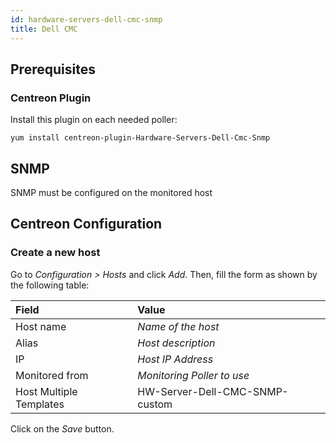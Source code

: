 ```yaml
---
id: hardware-servers-dell-cmc-snmp
title: Dell CMC
---
```


## Prerequisites

### Centreon Plugin

Install this plugin on each needed poller:

``` shell
yum install centreon-plugin-Hardware-Servers-Dell-Cmc-Snmp
```

## SNMP

SNMP must be configured on the monitored host

## Centreon Configuration

### Create a new host

Go to *Configuration \> Hosts* and click *Add*. Then, fill the form as shown by
the following table:

| Field                                | Value                          |
| :----------------------------------- | :----------------------------- |
| Host name                            | *Name of the host*             |
| Alias                                | *Host description*             |
| IP                                   | *Host IP Address*              |
| Monitored from                       | *Monitoring Poller to use*     |
| Host Multiple Templates              | HW-Server-Dell-CMC-SNMP-custom |

Click on the *Save* button.
